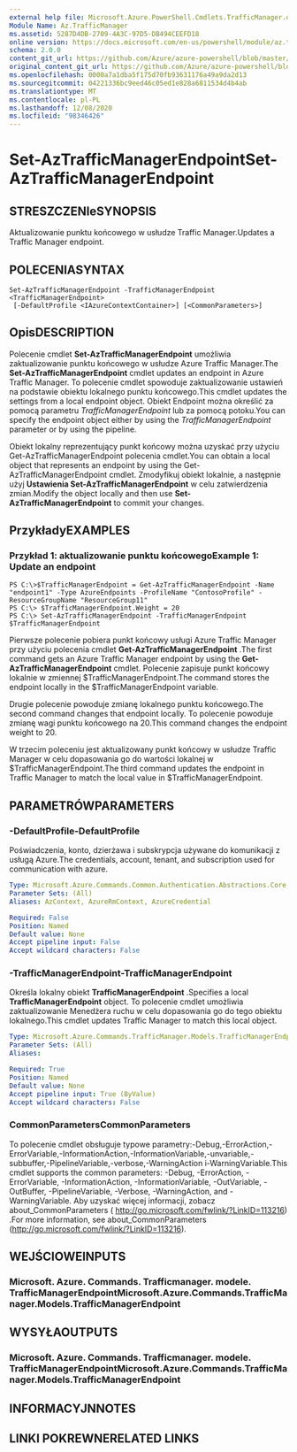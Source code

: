 ```yaml
---
external help file: Microsoft.Azure.PowerShell.Cmdlets.TrafficManager.dll-Help.xml
Module Name: Az.TrafficManager
ms.assetid: 5287D4DB-2709-4A3C-97D5-DB494CEEFD18
online version: https://docs.microsoft.com/en-us/powershell/module/az.trafficmanager/set-aztrafficmanagerendpoint
schema: 2.0.0
content_git_url: https://github.com/Azure/azure-powershell/blob/master/src/TrafficManager/TrafficManager/help/Set-AzTrafficManagerEndpoint.md
original_content_git_url: https://github.com/Azure/azure-powershell/blob/master/src/TrafficManager/TrafficManager/help/Set-AzTrafficManagerEndpoint.md
ms.openlocfilehash: 0000a7a1dba5f175d70fb93631176a49a9da2d13
ms.sourcegitcommit: 04221336bc9eed46c05ed1e828a6811534d4b4ab
ms.translationtype: MT
ms.contentlocale: pl-PL
ms.lasthandoff: 12/08/2020
ms.locfileid: "98346426"
---
```

# <span data-ttu-id="31d9a-101">Set-AzTrafficManagerEndpoint</span><span class="sxs-lookup"><span data-stu-id="31d9a-101">Set-AzTrafficManagerEndpoint</span></span>

## <span data-ttu-id="31d9a-102">STRESZCZENIe</span><span class="sxs-lookup"><span data-stu-id="31d9a-102">SYNOPSIS</span></span>
<span data-ttu-id="31d9a-103">Aktualizowanie punktu końcowego w usłudze Traffic Manager.</span><span class="sxs-lookup"><span data-stu-id="31d9a-103">Updates a Traffic Manager endpoint.</span></span>

## <span data-ttu-id="31d9a-104">POLECENIA</span><span class="sxs-lookup"><span data-stu-id="31d9a-104">SYNTAX</span></span>

```
Set-AzTrafficManagerEndpoint -TrafficManagerEndpoint <TrafficManagerEndpoint>
 [-DefaultProfile <IAzureContextContainer>] [<CommonParameters>]
```

## <span data-ttu-id="31d9a-105">Opis</span><span class="sxs-lookup"><span data-stu-id="31d9a-105">DESCRIPTION</span></span>
<span data-ttu-id="31d9a-106">Polecenie cmdlet **Set-AzTrafficManagerEndpoint** umożliwia zaktualizowanie punktu końcowego w usłudze Azure Traffic Manager.</span><span class="sxs-lookup"><span data-stu-id="31d9a-106">The **Set-AzTrafficManagerEndpoint** cmdlet updates an endpoint in Azure Traffic Manager.</span></span>
<span data-ttu-id="31d9a-107">To polecenie cmdlet spowoduje zaktualizowanie ustawień na podstawie obiektu lokalnego punktu końcowego.</span><span class="sxs-lookup"><span data-stu-id="31d9a-107">This cmdlet updates the settings from a local endpoint object.</span></span>
<span data-ttu-id="31d9a-108">Obiekt Endpoint można określić za pomocą parametru *TrafficManagerEndpoint* lub za pomocą potoku.</span><span class="sxs-lookup"><span data-stu-id="31d9a-108">You can specify the endpoint object either by using the *TrafficManagerEndpoint* parameter or by using the pipeline.</span></span>

<span data-ttu-id="31d9a-109">Obiekt lokalny reprezentujący punkt końcowy można uzyskać przy użyciu Get-AzTrafficManagerEndpoint polecenia cmdlet.</span><span class="sxs-lookup"><span data-stu-id="31d9a-109">You can obtain a local object that represents an endpoint by using the Get-AzTrafficManagerEndpoint cmdlet.</span></span>
<span data-ttu-id="31d9a-110">Zmodyfikuj obiekt lokalnie, a następnie użyj **Ustawienia Set-AzTrafficManagerEndpoint** w celu zatwierdzenia zmian.</span><span class="sxs-lookup"><span data-stu-id="31d9a-110">Modify the object locally and then use **Set-AzTrafficManagerEndpoint** to commit your changes.</span></span>

## <span data-ttu-id="31d9a-111">Przykłady</span><span class="sxs-lookup"><span data-stu-id="31d9a-111">EXAMPLES</span></span>

### <span data-ttu-id="31d9a-112">Przykład 1: aktualizowanie punktu końcowego</span><span class="sxs-lookup"><span data-stu-id="31d9a-112">Example 1: Update an endpoint</span></span>
```
PS C:\>$TrafficManagerEndpoint = Get-AzTrafficManagerEndpoint -Name "endpoint1" -Type AzureEndpoints -ProfileName "ContosoProfile" -ResourceGroupName "ResourceGroup11"
PS C:\> $TrafficManagerEndpoint.Weight = 20
PS C:\> Set-AzTrafficManagerEndpoint -TrafficManagerEndpoint $TrafficManagerEndpoint
```

<span data-ttu-id="31d9a-113">Pierwsze polecenie pobiera punkt końcowy usługi Azure Traffic Manager przy użyciu polecenia cmdlet **Get-AzTrafficManagerEndpoint** .</span><span class="sxs-lookup"><span data-stu-id="31d9a-113">The first command gets an Azure Traffic Manager endpoint by using the **Get-AzTrafficManagerEndpoint** cmdlet.</span></span>
<span data-ttu-id="31d9a-114">Polecenie zapisuje punkt końcowy lokalnie w zmiennej $TrafficManagerEndpoint.</span><span class="sxs-lookup"><span data-stu-id="31d9a-114">The command stores the endpoint locally in the $TrafficManagerEndpoint variable.</span></span>

<span data-ttu-id="31d9a-115">Drugie polecenie powoduje zmianę lokalnego punktu końcowego.</span><span class="sxs-lookup"><span data-stu-id="31d9a-115">The second command changes that endpoint locally.</span></span>
<span data-ttu-id="31d9a-116">To polecenie powoduje zmianę wagi punktu końcowego na 20.</span><span class="sxs-lookup"><span data-stu-id="31d9a-116">This command changes the endpoint weight to 20.</span></span>

<span data-ttu-id="31d9a-117">W trzecim poleceniu jest aktualizowany punkt końcowy w usłudze Traffic Manager w celu dopasowania go do wartości lokalnej w $TrafficManagerEndpoint.</span><span class="sxs-lookup"><span data-stu-id="31d9a-117">The third command updates the endpoint in Traffic Manager to match the local value in $TrafficManagerEndpoint.</span></span>

## <span data-ttu-id="31d9a-118">PARAMETRÓW</span><span class="sxs-lookup"><span data-stu-id="31d9a-118">PARAMETERS</span></span>

### <span data-ttu-id="31d9a-119">-DefaultProfile</span><span class="sxs-lookup"><span data-stu-id="31d9a-119">-DefaultProfile</span></span>
<span data-ttu-id="31d9a-120">Poświadczenia, konto, dzierżawa i subskrypcja używane do komunikacji z usługą Azure.</span><span class="sxs-lookup"><span data-stu-id="31d9a-120">The credentials, account, tenant, and subscription used for communication with azure.</span></span>

```yaml
Type: Microsoft.Azure.Commands.Common.Authentication.Abstractions.Core.IAzureContextContainer
Parameter Sets: (All)
Aliases: AzContext, AzureRmContext, AzureCredential

Required: False
Position: Named
Default value: None
Accept pipeline input: False
Accept wildcard characters: False
```

### <span data-ttu-id="31d9a-121">-TrafficManagerEndpoint</span><span class="sxs-lookup"><span data-stu-id="31d9a-121">-TrafficManagerEndpoint</span></span>
<span data-ttu-id="31d9a-122">Określa lokalny obiekt **TrafficManagerEndpoint** .</span><span class="sxs-lookup"><span data-stu-id="31d9a-122">Specifies a local **TrafficManagerEndpoint** object.</span></span>
<span data-ttu-id="31d9a-123">To polecenie cmdlet umożliwia zaktualizowanie Menedżera ruchu w celu dopasowania go do tego obiektu lokalnego.</span><span class="sxs-lookup"><span data-stu-id="31d9a-123">This cmdlet updates Traffic Manager to match this local object.</span></span>

```yaml
Type: Microsoft.Azure.Commands.TrafficManager.Models.TrafficManagerEndpoint
Parameter Sets: (All)
Aliases:

Required: True
Position: Named
Default value: None
Accept pipeline input: True (ByValue)
Accept wildcard characters: False
```

### <span data-ttu-id="31d9a-124">CommonParameters</span><span class="sxs-lookup"><span data-stu-id="31d9a-124">CommonParameters</span></span>
<span data-ttu-id="31d9a-125">To polecenie cmdlet obsługuje typowe parametry:-Debug,-ErrorAction,-ErrorVariable,-InformationAction,-InformationVariable,-unvariable,-subbuffer,-PipelineVariable,-verbose,-WarningAction i-WarningVariable.</span><span class="sxs-lookup"><span data-stu-id="31d9a-125">This cmdlet supports the common parameters: -Debug, -ErrorAction, -ErrorVariable, -InformationAction, -InformationVariable, -OutVariable, -OutBuffer, -PipelineVariable, -Verbose, -WarningAction, and -WarningVariable.</span></span> <span data-ttu-id="31d9a-126">Aby uzyskać więcej informacji, zobacz about_CommonParameters ( http://go.microsoft.com/fwlink/?LinkID=113216) .</span><span class="sxs-lookup"><span data-stu-id="31d9a-126">For more information, see about_CommonParameters (http://go.microsoft.com/fwlink/?LinkID=113216).</span></span>

## <span data-ttu-id="31d9a-127">WEJŚCIOWE</span><span class="sxs-lookup"><span data-stu-id="31d9a-127">INPUTS</span></span>

### <span data-ttu-id="31d9a-128">Microsoft. Azure. Commands. Trafficmanager. modele. TrafficManagerEndpoint</span><span class="sxs-lookup"><span data-stu-id="31d9a-128">Microsoft.Azure.Commands.TrafficManager.Models.TrafficManagerEndpoint</span></span>

## <span data-ttu-id="31d9a-129">WYSYŁA</span><span class="sxs-lookup"><span data-stu-id="31d9a-129">OUTPUTS</span></span>

### <span data-ttu-id="31d9a-130">Microsoft. Azure. Commands. Trafficmanager. modele. TrafficManagerEndpoint</span><span class="sxs-lookup"><span data-stu-id="31d9a-130">Microsoft.Azure.Commands.TrafficManager.Models.TrafficManagerEndpoint</span></span>

## <span data-ttu-id="31d9a-131">INFORMACYJN</span><span class="sxs-lookup"><span data-stu-id="31d9a-131">NOTES</span></span>

## <span data-ttu-id="31d9a-132">LINKI POKREWNE</span><span class="sxs-lookup"><span data-stu-id="31d9a-132">RELATED LINKS</span></span>
